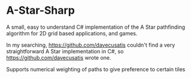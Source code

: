 # A-Star-Sharp
A small, easy to understand C# implementation of the A Star pathfinding algorithm for 2D grid based applications, and games.

In my searching, https://github.com/davecusatis couldn't find a very straightforward A Star implementation in C#, so https://github.com/davecusatis wrote one.

Supports numerical weighting of paths to give preference to certain tiles
